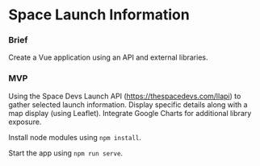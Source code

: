 # Space Launch Information

### Brief

Create a Vue application using an API and external libraries. 

### MVP
Using the Space Devs Launch API (https://thespacedevs.com/llapi) to gather selected launch information. 
Display specific details along with a map display (using Leaflet). 
Integrate Google Charts for additional library exposure. 

Install node modules using `npm install`. 

Start the app using `npm run serve`. 
